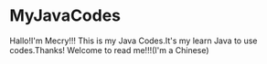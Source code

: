 # MyJavaCodes
Hallo!I'm Mecry!!!
This is my Java Codes.It's my learn Java to use codes.Thanks!
Welcome to read me!!!(I'm a Chinese)
